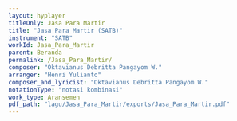 ```yaml
---
layout: hyplayer
titleOnly: Jasa Para Martir
title: "Jasa Para Martir (SATB)"
instrument: "SATB"
workId: Jasa_Para_Martir
parent: Beranda
permalink: /Jasa_Para_Martir/
composer: "Oktavianus Debritta Pangayom W."
arranger: "Henri Yulianto"
composer_and_lyricist: "Oktavianus Debritta Pangayom W."
notationType: "notasi kombinasi"
work_type: Aransemen
pdf_path: "lagu/Jasa_Para_Martir/exports/Jasa_Para_Martir.pdf"
---
```


